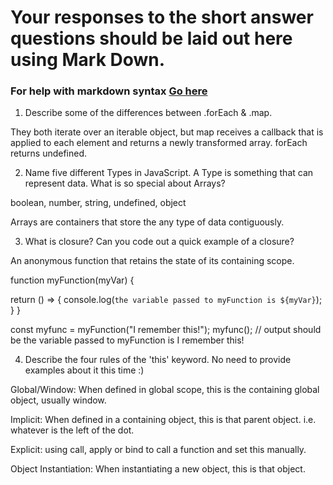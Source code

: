 # Your responses to the short answer questions should be laid out here using Mark Down.
### For help with markdown syntax [Go here](https://github.com/adam-p/markdown-here/wiki/Markdown-Cheatsheet)

1. Describe some of the differences between .forEach & .map.

They both iterate over an iterable object, but map receives a callback that is applied to each element and returns a newly transformed array. forEach returns undefined.

2. Name five different Types in JavaScript. A Type is something that can represent data. What is so special about Arrays?

boolean, number, string, undefined, object

Arrays are containers that store the any type of data contiguously.

3. What is closure? Can you code out a quick example of a closure?

An anonymous function that retains the state of its containing scope.

function myFunction(myVar) {

  return () => {
    console.log(`the variable passed to myFunction is ${myVar}`);
  }
} 

const myfunc = myFunction("I remember this!");
myfunc();  // output should be the variable passed to myFunction is I remember this!

4. Describe the four rules of the 'this' keyword. No need to provide examples about it this time :)

Global/Window:  When defined in global scope, this is the containing global object, usually window.

Implicit: When defined in a containing object, this is that parent object. i.e. whatever is the left of the dot.

Explicit: using call, apply or bind to call a function and set this manually.

Object Instantiation:  When instantiating a new object, this is that object.
